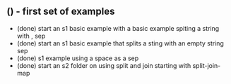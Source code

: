 
## () - first set of examples
* (done) start an s1 basic example with a basic example spiting a string with , sep
* (done) start an s1 basic example that splits a sting with an empty string sep
* (done) s1 example using a space as a sep
* (done) start an s2 folder on using split and join starting with split-join-map
